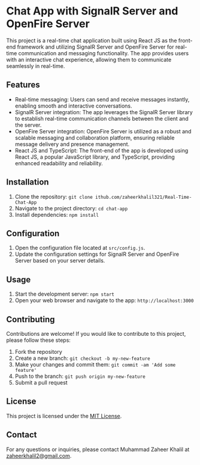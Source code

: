 # Chat App with SignalR Server and OpenFire Server

This project is a real-time chat application built using React JS as the front-end framework and utilizing SignalR Server and OpenFire Server for real-time communication and messaging functionality. The app provides users with an interactive chat experience, allowing them to communicate seamlessly in real-time.

## Features

- Real-time messaging: Users can send and receive messages instantly, enabling smooth and interactive conversations.
- SignalR Server integration: The app leverages the SignalR Server library to establish real-time communication channels between the client and the server.
- OpenFire Server integration: OpenFire Server is utilized as a robust and scalable messaging and collaboration platform, ensuring reliable message delivery and presence management.
- React JS and TypeScript: The front-end of the app is developed using React JS, a popular JavaScript library, and TypeScript, providing enhanced readability and reliability.

## Installation

1. Clone the repository: `git clone ithub.com/zaheerkhalil321/Real-Time-Chat-App`
2. Navigate to the project directory: `cd chat-app`
3. Install dependencies: `npm install`

## Configuration

1. Open the configuration file located at `src/config.js`.
2. Update the configuration settings for SignalR Server and OpenFire Server based on your server details.

## Usage

1. Start the development server: `npm start`
2. Open your web browser and navigate to the app: `http://localhost:3000`

## Contributing

Contributions are welcome! If you would like to contribute to this project, please follow these steps:

1. Fork the repository
2. Create a new branch: `git checkout -b my-new-feature`
3. Make your changes and commit them: `git commit -am 'Add some feature'`
4. Push to the branch: `git push origin my-new-feature`
5. Submit a pull request

## License

This project is licensed under the [MIT License](LICENSE).

## Contact

For any questions or inquiries, please contact Muhammad Zaheer Khalil at zaheerkhalil2@gmail.com.
